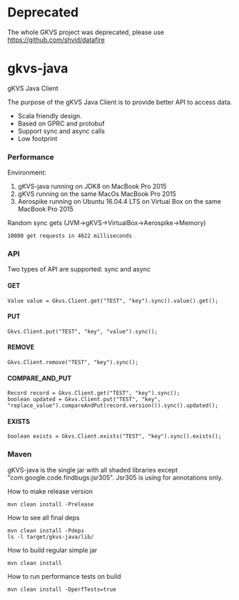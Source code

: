 # Deprecated

The whole GKVS project was deprecated, please use https://github.com/shvid/datafire

# gkvs-java
gKVS Java Client

The purpose of the gKVS Java Client is to provide better API to access data.
* Scala friendly design.
* Based on GPRC and protobuf
* Support sync and async calls
* Low footprint

### Performance

Environment: 
1. gKVS-java running on JDK8 on MacBook Pro 2015
2. gKVS running on the same MacOs MacBook Pro 2015
3. Aerospike running on Ubuntu 16.04.4 LTS on Virtual Box on the same MacBook Pro 2015
 

Random sync gets (JVM->gKVS->VirtualBox->Aerospike->Memory)
```
10000 get requests in 4622 milliseconds
```

### API

Two types of API are supported: sync and async

#### GET
```
Value value = Gkvs.Client.get("TEST", "key").sync().value().get();
```

#### PUT
```
Gkvs.Client.put("TEST", "key", "value").sync();
```

#### REMOVE
```
Gkvs.Client.remove("TEST", "key").sync();
```

#### COMPARE_AND_PUT
```
Record record = Gkvs.Client.get("TEST", "key").sync();
boolean updated = Gkvs.Client.put("TEST", "key", "replace_value").compareAndPut(record.version()).sync().updated();
```

#### EXISTS
```
boolean exists = Gkvs.Client.exists("TEST", "key").sync().exists();
```

### Maven

gKVS-java is the single jar with all shaded libraries except "com.google.code.findbugs:jsr305".
Jsr305 is using for annotations only.

How to make release version
```
mvn clean install -Prelease
```

How to see all final deps
```
mvn clean install -Pdeps
ls -l target/gkvs-java/lib/
```

How to build regular simple jar
```
mvn clean install
```

How to run performance tests on build
```
mvn clean install -DperfTests=true
```
